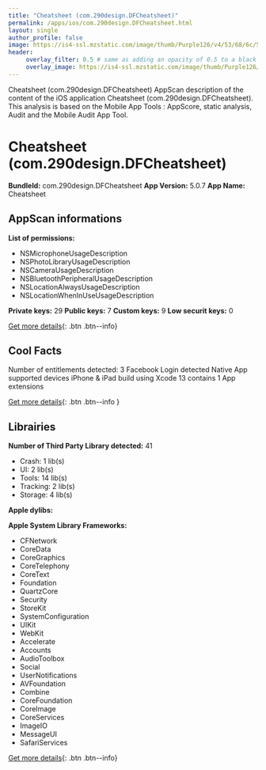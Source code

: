 ```yaml
---
title: "Cheatsheet (com.290design.DFCheatsheet)"
permalink: /apps/ios/com.290design.DFCheatsheet.html
layout: single
author_profile: false
image: https://is4-ssl.mzstatic.com/image/thumb/Purple126/v4/53/68/6c/53686c2b-7290-8d46-9a03-bd2f94909679/AppIcon-1x_U007emarketing-0-10-0-85-220.png/512x512bb.jpg
header: 
     overlay_filter: 0.5 # same as adding an opacity of 0.5 to a black background
     overlay_image: https://is4-ssl.mzstatic.com/image/thumb/Purple126/v4/53/68/6c/53686c2b-7290-8d46-9a03-bd2f94909679/AppIcon-1x_U007emarketing-0-10-0-85-220.png/512x512bb.jpg
---
```

Cheatsheet (com.290design.DFCheatsheet) AppScan description of the content of the iOS application Cheatsheet (com.290design.DFCheatsheet). This analysis is based on the Mobile App Tools : AppScore, static analysis, Audit and the Mobile Audit App Tool.

# Cheatsheet (com.290design.DFCheatsheet)

**BundleId:** com.290design.DFCheatsheet
**App Version:** 5.0.7
**App Name:** Cheatsheet


## AppScan informations 

**List of permissions:** 
- NSMicrophoneUsageDescription
- NSPhotoLibraryUsageDescription
- NSCameraUsageDescription
- NSBluetoothPeripheralUsageDescription
- NSLocationAlwaysUsageDescription
- NSLocationWhenInUseUsageDescription
  
  
**Private keys:** 29
**Public keys:** 7
**Custom keys:** 9
**Low securit keys:** 0
  
[Get more details](/pricing.html){: .btn .btn--info}

## Cool Facts

Number of entitlements detected: 3
Facebook Login detected
Native App
supported devices iPhone & iPad
build using Xcode 13
contains 1 App extensions
  
[Get more details](/pricing.html){: .btn .btn--info }

## Librairies 
**Number of Third Party Library detected:** 41
- Crash: 1 lib(s)
- UI: 2 lib(s)
- Tools: 14 lib(s)
- Tracking: 2 lib(s)
- Storage: 4 lib(s)


**Apple dylibs:**


**Apple System Library Frameworks:**
- CFNetwork
- CoreData
- CoreGraphics
- CoreTelephony
- CoreText
- Foundation
- QuartzCore
- Security
- StoreKit
- SystemConfiguration
- UIKit
- WebKit
- Accelerate
- Accounts
- AudioToolbox
- Social
- UserNotifications
- AVFoundation
- Combine
- CoreFoundation
- CoreImage
- CoreServices
- ImageIO
- MessageUI
- SafariServices


  
[Get more details](/pricing.html){: .btn .btn--info}

